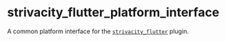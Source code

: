 # strivacity_flutter_platform_interface

A common platform interface for the [`strivacity_flutter`](https://pub.dev/packages/strivacity_flutter) plugin.

